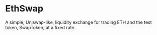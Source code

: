 # EthSwap
A simple, Uniswap-like, liquidity exchange for trading ETH and the test token, SwapToken, at a fixed rate.
